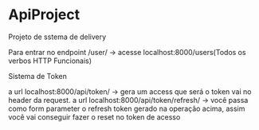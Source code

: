 # ApiProject
Projeto de sstema de delivery



Para entrar no endpoint /user/ -> acesse localhost:8000/users(Todos os verbos HTTP Funcionais)


Sistema de Token 

a url localhost:8000/api/token/ -> gera um access que será o token vai no header da request.
a url localhost:8000/api/token/refresh/ -> você passa como form parameter o refresh token gerado na operação acima, assim você vai conseguir fazer o reset no token de acesso
